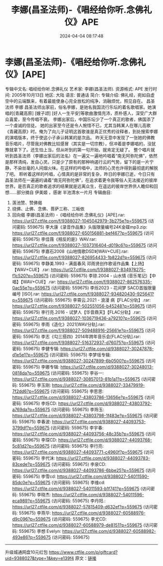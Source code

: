 ﻿---
title: 李娜(昌圣法师)-《唱经给你听.念佛礼仪》APE
date: 2024-04-04 08:17:48
categories: APE、FLAC、MP3
tags: 华语中文
---
# 李娜(昌圣法师)-《唱经给你听.念佛礼仪》[APE]

专辑中文名: 唱经给你听.念佛礼仪
艺术家: 李娜(昌圣法师).
资源格式: APE
发行时间: 2005年10月13日
地区: 大陆
语言: 普通话
简介:
专辑介绍:
佛礼经，宛如自虚空中的云端飘来，有着最能使身心完全放松的纯净，消融烦忧，照见自在。
昌圣法师 李娜
昌圣法师出家前，俗名李娜，是驰名我国流行乐坛的着名歌唱家。她演唱的[青藏高原] [嫂子颂]
[好人一生平安]等歌曲激情充沛，质朴感人，深受广大群众喜爱，至今传唱不衰。
李娜出家后，中国乐坛少了一个真正的歌者，佛国添了一个虔诚的信徒。
她的出家至今还是令人惋惜不已，尤其当韩某人在哪儿高歌《青藏高原》时。俺为了向儿子证明这首歌谁是真正优秀的诠释者，到处搜索李娜的演唱版本，终于使这小子承认韩某的是次品。
昨天无意中发现了一张她的佛教音乐唱片，尽管我对佛教比较感冒（其实是一切宗教），但冲着是李娜唱的，没犹豫就拿下了。还生怕上当，但从听到的第一句开始，就肯定无疑了。
整个唱片就听到昌圣法师（李娜出家后的法名）在一遍又一遍地吟唱着“南无阿弥陀佛”，依然是那样清纯，发自心灵。只是少了原有的那种响遏行云的气势，留下的是一片宁静，不染丝毫的人间烟火味。在这样的吟唱中，法师的心灵也许得到最彻底的解脱了吧。
聆听着这样的吟唱，心情真的是非常的复杂，昨日的李娜已逝，今日只有昌圣法师在一遍遍的诵着“南无阿弥陀佛”，在追求着更令我等俗人无法接近的彼岸世界。是否真正的歌者追求的结果就是远离众生，在遥远的彼岸世界供人瞻仰和回想……部分摘自
伊美姬 ，感谢 半池清水一片月
专辑曲目:
1. 莲池赞、赞佛偈
2. 绕佛、止佛、念佛、菩萨三称、三皈依
3. 回向偈
李娜(昌圣法师) -《唱经给你听.念佛礼仪》[APE].rar: https://url27.ctfile.com/f/9388027-1045042979-3b275e?p=559675
(访问密码: 559675)
李大康《录音作品集》头版限量编号24K金碟mp3.zip: https://url27.ctfile.com/f/9388027-650156881-bef467?p=559675
(访问密码: 559675)
李佳薇《相反的是》WAV.rar: https://url27.ctfile.com/f/9388027-1037316404-d019c6?p=559675
(访问密码: 559675)
李嘉石2008《山地情歌DSD》[WAV+CUE].rar: https://url27.ctfile.com/f/9388027-826954433-1b822d?p=559675
(访问密码: 559675)
李静美.1993 - 满面春风 邓雨贤创作歌谣作品集【上扬】【WAV+CUE】.rar: https://url27.ctfile.com/f/9388027-834978275-f1c520?p=559675
(访问密码: 559675)
李琼.2004 - 山水情 (音乐笔记)【中唱】【WAV+CUE】.rar: https://url27.ctfile.com/f/9388027-862576335-0ac55e?p=559675
(访问密码: 559675)
李烁2023 - 花间梦 SACD首版限量编号 [ISO].rar: https://url27.ctfile.com/f/9388027-934820430-925641?p=559675
(访问密码: 559675)
李霄云.2021 - 浪漫 病【FLAC分轨】.rar: https://url27.ctfile.com/f/9388027-502551056-b45248?p=559675
(访问密码: 559675)
李行亮.2016 - 试梦人【华音鼎天】【FLAC分轨】.rar: https://url27.ctfile.com/f/9388027-1036719436-a79210?p=559675
(访问密码: 559675)
李雨《造化》2021[WAV分轨].rar: https://url27.ctfile.com/f/9388027-509488916-25661e?p=559675
(访问密码: 559675)
李志《勾三搭四》2014年跨年音乐会[FLAC分轨].rar: https://url27.ctfile.com/f/9388027-516372937-d76075?p=559675
(访问密码: 559675)
李健专辑: https://url27.ctfile.com/d/9388027-30247878-d1e5e1?p=559675
(访问密码: 559675)
李梦瑶专辑: https://url27.ctfile.com/d/9388027-30247899-6b0500?p=559675
(访问密码: 559675)
李娜专辑: https://url27.ctfile.com/d/9388027-30248013-0818da?p=559675
(访问密码: 559675)
李谷一: https://url27.ctfile.com/d/9388027-30857013-81b1a1?p=559675
(访问密码: 559675)
李玉刚: https://url27.ctfile.com/d/9388027-33479919-7f2dd6?p=559675
(访问密码: 559675)
李思思: https://url27.ctfile.com/d/9388027-43803786-13656e?p=559675
(访问密码: 559675)
李烁CD: https://url27.ctfile.com/d/9388027-43803792-a769da?p=559675
(访问密码: 559675)
李玲玉: https://url27.ctfile.com/d/9388027-43803798-1f483e?p=559675
(访问密码: 559675)
李春波: https://url27.ctfile.com/d/9388027-44093753-3799df?p=559675
(访问密码: 559675)
李宇春: https://url27.ctfile.com/d/9388027-44093756-48c35b?p=559675
(访问密码: 559675)
李琛CD: https://url27.ctfile.com/d/9388027-44093768-5c81d2?p=559675
(访问密码: 559675)
李行亮: https://url27.ctfile.com/d/9388027-44093771-c4960f?p=559675
(访问密码: 559675)
李代沫: https://url27.ctfile.com/d/9388027-44093783-83cede?p=559675
(访问密码: 559675)
李泉CD: https://url27.ctfile.com/d/9388027-44093786-6bbe25?p=559675
(访问密码: 559675)
李雪cd: https://url27.ctfile.com/d/9388027-54011590-85dc0e?p=559675
(访问密码: 559675)
李维cd: https://url27.ctfile.com/d/9388027-54011593-b1f741?p=559675
(访问密码: 559675)
李晓杰: https://url27.ctfile.com/d/9388027-54011596-eca989?p=559675
(访问密码: 559675)
李丹阳.: https://url27.ctfile.com/d/9388027-57815409-d632ef?p=559675
(访问密码: 559675)
李燕华: https://url27.ctfile.com/d/9388027-60588976-d9c096?p=559675
(访问密码: 559675)
李尤CD: https://url27.ctfile.com/d/9388027-60588979-de8151?p=559675
(访问密码: 559675)
李想 Evelyn: https://url27.ctfile.com/d/9388027-60588982-493e86?p=559675
(访问密码: 559675)
*****************************************************
升级城通网盘10元红包 https://www.ctfile.com/p/giftcard?uid=9388027&type=1&key=e139f4
原文：[链接](https://blog.sina.com.cn/s/blog_1647c7e76010314zg.html)